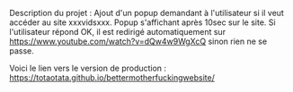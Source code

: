 Description du projet : 
Ajout d'un popup demandant à l'utilisateur si il veut accéder au site xxxvidsxxx. Popup s'affichant après 10sec sur le site.
Si l'utilisateur répond OK, il est redirigé automatiquement sur https://www.youtube.com/watch?v=dQw4w9WgXcQ sinon rien ne se passe.

Voici le lien vers le version de production :
https://totaotata.github.io/bettermotherfuckingwebsite/
